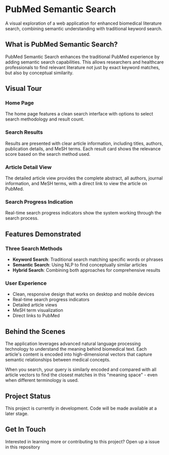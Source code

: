 # PubMed Semantic Search

A visual exploration of a web application for enhanced biomedical literature search, combining semantic understanding with traditional keyword search.

## What is PubMed Semantic Search?

PubMed Semantic Search enhances the traditional PubMed experience by adding semantic search capabilities. This allows researchers and healthcare professionals to find relevant literature not just by exact keyword matches, but also by conceptual similarity.

## Visual Tour

### Home Page

The home page features a clean search interface with options to select search methodology and result count.

### Search Results

Results are presented with clear article information, including titles, authors, publication details, and MeSH terms. Each result card shows the relevance score based on the search method used.

### Article Detail View

The detailed article view provides the complete abstract, all authors, journal information, and MeSH terms, with a direct link to view the article on PubMed.

### Search Progress Indication

Real-time search progress indicators show the system working through the search process.

## Features Demonstrated

### Three Search Methods

- **Keyword Search**: Traditional search matching specific words or phrases
- **Semantic Search**: Using NLP to find conceptually similar articles
- **Hybrid Search**: Combining both approaches for comprehensive results

### User Experience

- Clean, responsive design that works on desktop and mobile devices
- Real-time search progress indicators
- Detailed article views
- MeSH term visualization
- Direct links to PubMed

## Behind the Scenes

The application leverages advanced natural language processing technology to understand the meaning behind biomedical text. Each article's content is encoded into high-dimensional vectors that capture semantic relationships between medical concepts.

When you search, your query is similarly encoded and compared with all article vectors to find the closest matches in this "meaning space" - even when different terminology is used.

## Project Status

This project is currently in development. Code will be made available at a later stage.

## Get In Touch

Interested in learning more or contributing to this project? Open up a issue in this repository
